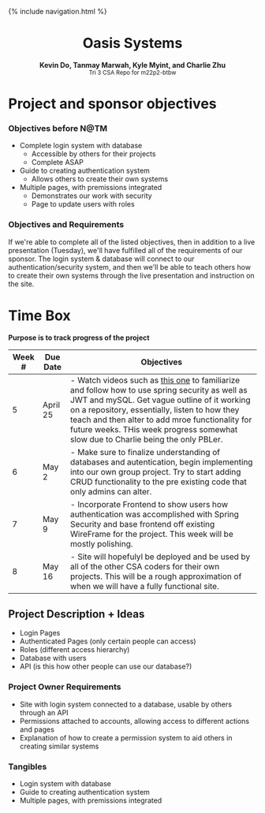 {% include navigation.html %}

<h1 align="center">Oasis Systems</h1>
<p align="center">
  <b>Kevin Do, Tanmay Marwah, Kyle Myint, and Charlie Zhu</b> <br>
  <sub>Tri 3 CSA Repo for m22p2-btbw</sub>
</p>

# Project and sponsor objectives

### Objectives before N@TM
- Complete login system with database
  - Accessible by others for their projects
  - Complete ASAP
- Guide to creating authentication system
  - Allows others to create their own systems
- Multiple pages, with premissions integrated
  - Demonstrates our work with security
  - Page to update users with roles

### Objectives and Requirements

If we're able to complete all of the listed objectives, then in addition to a live presentation (Tuesday), we'll have fulfilled all of the requirements of our sponsor. The login system & database will connect to our authentication/security system, and then we'll be able to teach others how to create their own systems through the live presentation and instruction on the site. 

# Time Box 

**Purpose is to track progress of the project**

| Week # | Due Date | Objectives |
| ---   | ---    | ---    |
| 5 | April 25 | - Watch videos such as [this one](https://www.youtube.com/watch?v=VVn9OG9nfH0) to familiarize and follow how to use spring security as well as JWT and mySQL. Get vague outline of it working on a repository, essentially, listen to how they teach and then alter to add mroe functionality for future weeks. THis week progress somewhat slow due to Charlie being the only PBLer.|
| 6 | May 2 | - Make sure to finalize understanding of databases and autentication, begin implementing into our own group project. Try to start adding CRUD functionality to the pre existing code that only admins can alter.|
| 7 | May 9| - Incorporate Frontend to show users how authentication was accomplished with Spring Security and base frontend off existing WireFrame for the project. This week will be mostly polishing.|
| 8 | May 16 | - Site will hopefulyl be deployed and be used by all of the other CSA coders for their own projects. This will be a rough approximation of when we will have a fully functional site. |

## Project Description + Ideas
- Login Pages
- Authenticated Pages (only certain people can access)
- Roles (different access hierarchy)
- Database with users
- API (is this how other people can use our database?)


### Project Owner Requirements
- Site with login system connected to a database, usable by others through an API
- Permissions attached to accounts, allowing access to different actions and pages
- Explanation of how to create a permission system to aid others in creating similar systems

### Tangibles
- Login system with database
- Guide to creating authentication system
- Multiple pages, with premissions integrated
